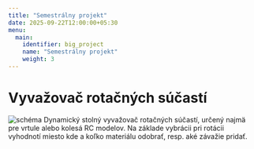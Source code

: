 ```yaml
---
title: "Semestrálny projekt"
date: 2025-09-22T12:00:00+05:30
menu:
  main:
    identifier: big_project
    name: "Semestrálny projekt"
    weight: 3
---
```


# Vyvažovač rotačných súčastí
![schéma](/images/schema.jpg)
Dynamický stolný vyvažovač rotačných súčastí, určený najmä pre vrtule alebo kolesá RC modelov. Na základe vybrácii pri rotácii vyhodnotí miesto kde a koľko materiálu odobrať, resp. aké závažie pridať.